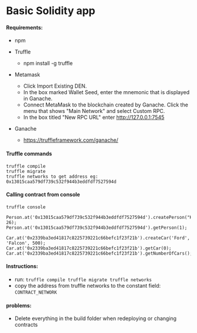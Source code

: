 # Basic Solidity app

#### Requirements:
- npm
- Truffle
     - npm install -g truffle
- Metamask
     - Click Import Existing DEN.
     - In the box marked Wallet Seed, enter the mnemonic that is displayed in Ganache.
     - Connect MetaMask to the blockchain created by Ganache. Click the menu that shows "Main Network" and select Custom RPC.
     - In the box titled "New RPC URL" enter http://127.0.0.1:7545

- Ganache
     - https://truffleframework.com/ganache/

#### Truffle commands
```
truffle compile
truffle migrate
truffle networks to get address eg: 0x13015caa579df739c532f944b3eddfdf7527594d
```

#### Calling contract from console
```
truffle console

Person.at('0x13015caa579df739c532f944b3eddfdf7527594d').createPerson("Kai", 26);
Person.at('0x13015caa579df739c532f944b3eddfdf7527594d').getPerson(1);

Car.at('0x2339ba3ed41817c8225739221c66befc1f23f21b').createCar('Ford', 'Falcon', 500);
Car.at('0x2339ba3ed41817c8225739221c66befc1f23f21b').getCar(0);
Car.at('0x2339ba3ed41817c8225739221c66befc1f23f21b').getNumberOfCars();
```

#### Instructions:
- run: ```truffle compile
        truffle migrate
        truffle networks```
- copy the address from truffle networks to the constant field: `CONTRACT_NETWORK`

#### problems:
- Delete everything in the build folder when redeploying or changing contracts